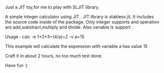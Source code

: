 Just a JIT toy,for me to play with SLJIT library.

A simple integer calculator using JIT . JIT library is stakless jit. It includes the source code inside of the package.  Only integer supports and operation are add,substract,multiply and divide. Also variable is support . 

Usage : calc -e 1+2\*3+(4/a)+2 -v a=15

This example will calculate the expression with variable a has value 15

Craft it in about 2 hours, no too much test done. 

Have fun :)

